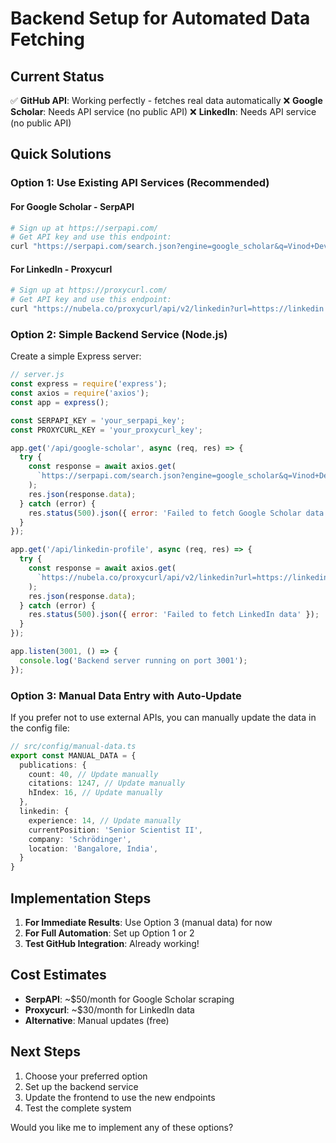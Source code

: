 # Backend Setup for Automated Data Fetching

## Current Status

✅ **GitHub API**: Working perfectly - fetches real data automatically
❌ **Google Scholar**: Needs API service (no public API)
❌ **LinkedIn**: Needs API service (no public API)

## Quick Solutions

### Option 1: Use Existing API Services (Recommended)

#### For Google Scholar - SerpAPI
```bash
# Sign up at https://serpapi.com/
# Get API key and use this endpoint:
curl "https://serpapi.com/search.json?engine=google_scholar&q=Vinod+Devaraji&api_key=YOUR_API_KEY"
```

#### For LinkedIn - Proxycurl
```bash
# Sign up at https://proxycurl.com/
# Get API key and use this endpoint:
curl "https://nubela.co/proxycurl/api/v2/linkedin?url=https://linkedin.com/in/vinod-d-ph-d-8bb57a36&api_key=YOUR_API_KEY"
```

### Option 2: Simple Backend Service (Node.js)

Create a simple Express server:

```javascript
// server.js
const express = require('express');
const axios = require('axios');
const app = express();

const SERPAPI_KEY = 'your_serpapi_key';
const PROXYCURL_KEY = 'your_proxycurl_key';

app.get('/api/google-scholar', async (req, res) => {
  try {
    const response = await axios.get(
      `https://serpapi.com/search.json?engine=google_scholar&q=Vinod+Devaraji&api_key=${SERPAPI_KEY}`
    );
    res.json(response.data);
  } catch (error) {
    res.status(500).json({ error: 'Failed to fetch Google Scholar data' });
  }
});

app.get('/api/linkedin-profile', async (req, res) => {
  try {
    const response = await axios.get(
      `https://nubela.co/proxycurl/api/v2/linkedin?url=https://linkedin.com/in/vinod-d-ph-d-8bb57a36&api_key=${PROXYCURL_KEY}`
    );
    res.json(response.data);
  } catch (error) {
    res.status(500).json({ error: 'Failed to fetch LinkedIn data' });
  }
});

app.listen(3001, () => {
  console.log('Backend server running on port 3001');
});
```

### Option 3: Manual Data Entry with Auto-Update

If you prefer not to use external APIs, you can manually update the data in the config file:

```typescript
// src/config/manual-data.ts
export const MANUAL_DATA = {
  publications: {
    count: 40, // Update manually
    citations: 1247, // Update manually
    hIndex: 16, // Update manually
  },
  linkedin: {
    experience: 14, // Update manually
    currentPosition: 'Senior Scientist II',
    company: 'Schrödinger',
    location: 'Bangalore, India',
  }
}
```

## Implementation Steps

1. **For Immediate Results**: Use Option 3 (manual data) for now
2. **For Full Automation**: Set up Option 1 or 2
3. **Test GitHub Integration**: Already working!

## Cost Estimates

- **SerpAPI**: ~$50/month for Google Scholar scraping
- **Proxycurl**: ~$30/month for LinkedIn data
- **Alternative**: Manual updates (free)

## Next Steps

1. Choose your preferred option
2. Set up the backend service
3. Update the frontend to use the new endpoints
4. Test the complete system

Would you like me to implement any of these options?